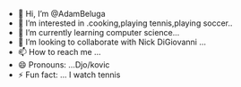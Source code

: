 - 👋 Hi, I’m @AdamBeluga
- 👀 I’m interested in .cooking,playing tennis,playing soccer..
- 🌱 I’m currently learning computer science...
- 💞️ I’m looking to collaborate with Nick DiGiovanni ...
- 📫 How to reach me ...
- 😄 Pronouns: ...Djo/kovic
- ⚡ Fun fact: ... I watch tennis 

<!---
AdamBeluga/AdamBeluga is a ✨ special ✨ repository because its `README.md` (this file) appears on your GitHub profile.
You can click the Preview link to take a look at your changes.
--->
